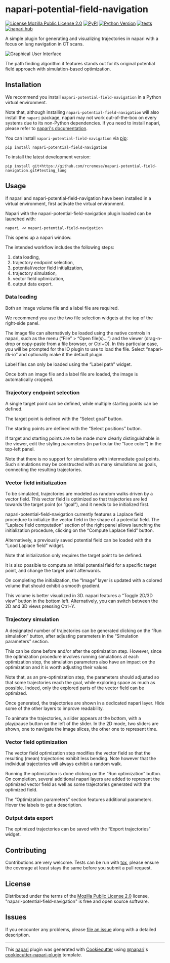 # napari-potential-field-navigation

[![License Mozilla Public License 2.0](https://img.shields.io/pypi/l/napari-potential-field-navigation.svg?color=green)](https://github.com/rcremese/napari-potential-field-navigation/raw/main/LICENSE)
[![PyPI](https://img.shields.io/pypi/v/napari-potential-field-navigation.svg?color=green)](https://pypi.org/project/napari-potential-field-navigation)
[![Python Version](https://img.shields.io/pypi/pyversions/napari-potential-field-navigation.svg?color=green)](https://python.org)
[![tests](https://github.com/rcremese/napari-potential-field-navigation/workflows/tests/badge.svg)](https://github.com/rcremese/napari-potential-field-navigation/actions)
[![napari hub](https://img.shields.io/endpoint?url=https://api.napari-hub.org/shields/napari-potential-field-navigation)](https://napari-hub.org/plugins/napari-potential-field-navigation)

A simple plugin for generating and visualizing trajectories in napari with a focus on lung navigation in CT scans.

![Graphical User Interface](https://i.ibb.co/Kj9hHjr/screencast1.gif)

The path finding algorithm it features stands out for its original potential field approach with simulation-based optimization.

## Installation

We recommend you install `napari-potential-field-navigation` in a Python virtual environment.

Note that, although installing `napari-potential-field-navigation` will also install the `napari` package,
napari may not work out-of-the-box on every systems due to its non-Python dependencies.
If you need to install napari, please refer to [napari's documentation](https://napari.org/stable/tutorials/fundamentals/installation.html).

You can install `napari-potential-field-navigation` via [pip]:

    pip install napari-potential-field-navigation



To install the latest development version:

    pip install git+https://github.com/rcremese/napari-potential-field-navigation.git#testing_lung


## Usage

If napari and napari-potential-field-navigation have been installed in a virtual environment, first activate the virtual environment.

Napari with the napari-potential-field-navigation plugin loaded can be launched with:

    napari -w napari-potential-field-navigation


This opens up a napari window.

The intended workflow includes the following steps:

1. data loading,
2. trajectory endpoint selection,
3. potential/vector field initialization,
4. trajectory simulation,
5. vector field optimization,
6. output data export.

### Data loading

Both an image volume file and a label file are required.

We recommend you use the two file selection widgets at the top of the right-side panel.

The image file can alternatively be loaded using the native controls in napari, such as the menu (“File” > “Open file(s)...”) and the viewer (drag-n-drop or copy-paste from a file browser, or Ctrl+O).
In this particular case, you will be prompted for the IO plugin to use to load the file. Select “napari-itk-io” and optionally make it the default plugin.

Label files can only be loaded using the “Label path” widget.

Once both an image file and a label file are loaded, the image is automatically cropped.

### Trajectory endpoint selection

A single target point can be defined, while multiple starting points can be defined.

The target point is defined with the “Select goal” button.

The starting points are defined with the “Select positions” button.

If target and starting points are to be made more clearly distinguishable in the viewer, edit the styling parameters (in particular the “face color”) in the top-left panel.

Note that there is no support for simulations with intermediate goal points. Such simulations may be constructed with as many simulations as goals, connecting the resulting trajectories.

### Vector field initialization

To be simulated, trajectories are modeled as random walks driven by a vector field. This vector field is optimized so that trajectories are led towards the target point (or “goal”), and it needs to be initialized first.

napari-potential-field-navigation currently features a Laplace field procedure to initialize the vector field in the shape of a potential field. The “Laplace field computation” section of the right panel allows launching the initialization procedure, clicking on the “Compute Laplace field” button.

Alternatively, a previously saved potential field can be loaded with the “Load Laplace field” widget.

Note that initialization only requires the target point to be defined.

It is also possible to compute an initial potential field for a specific target point, and change the target point afterwards.

On completing the initialization, the “Image” layer is updated with a colored volume that should exhibit a smooth gradient.

This volume is better visualized in 3D. napari features a “Toggle 2D/3D view” button in the bottom left. Alternatively, you can switch between the 2D and 3D views pressing Ctrl+Y.

### Trajectory simulation

A designated number of trajectories can be generated clicking on the “Run simulation” button, after adjusting parameters in the “Simulation parameters” section.

This can be done before and/or after the optimization step. However, since the optimization procedure involves running simulations at each optimization step, the simulation parameters also have an impact on the optimization and it is worth adjusting their values.

Note that, as an pre-optimization step, the parameters should adjusted so that some trajectories reach the goal, while exploring space as much as possible. Indeed, only the explored parts of the vector field can be optimized.

Once generated, the trajectories are shown in a dedicated napari layer. Hide some of the other layers to improve readability.

To animate the trajectories, a slider appears at the bottom, with a play/pause button on the left of the slider. In the 2D mode, two sliders are shown, one to navigate the image slices, the other one to represent time.

### Vector field optimization

The vector field optimization step modifies the vector field so that the resulting (mean) trajectories exhibit less bending. Note however that the individual trajectories will always exhibit a random walk.

Running the optimization is done clicking on the “Run optimization” button. On completion, several additional napari layers are added to represent the optimized vector field as well as some trajectories generated with the optimized field.

The “Optimization parameters” section features additional parameters. Hover the labels to get a description.

### Output data export

The optimized trajectories can be saved with the “Export trajectories” widget.


## Contributing

Contributions are very welcome. Tests can be run with [tox], please ensure
the coverage at least stays the same before you submit a pull request.

## License

Distributed under the terms of the [Mozilla Public License 2.0] license,
"napari-potential-field-navigation" is free and open source software.

## Issues

If you encounter any problems, please [file an issue] along with a detailed description.

----------------------------------

This [napari] plugin was generated with [Cookiecutter] using [@napari]'s [cookiecutter-napari-plugin] template.

<!--
Don't miss the full getting started guide to set up your new package:
https://github.com/napari/cookiecutter-napari-plugin#getting-started

and review the napari docs for plugin developers:
https://napari.org/stable/plugins/index.html
-->

[napari]: https://github.com/napari/napari
[Cookiecutter]: https://github.com/audreyr/cookiecutter
[@napari]: https://github.com/napari
[MIT]: http://opensource.org/licenses/MIT
[BSD-3]: http://opensource.org/licenses/BSD-3-Clause
[GNU GPL v3.0]: http://www.gnu.org/licenses/gpl-3.0.txt
[GNU LGPL v3.0]: http://www.gnu.org/licenses/lgpl-3.0.txt
[Apache Software License 2.0]: http://www.apache.org/licenses/LICENSE-2.0
[Mozilla Public License 2.0]: https://www.mozilla.org/media/MPL/2.0/index.txt
[cookiecutter-napari-plugin]: https://github.com/napari/cookiecutter-napari-plugin

[file an issue]: https://github.com/rcremese/napari-potential-field-navigation/issues

[napari]: https://github.com/napari/napari
[tox]: https://tox.readthedocs.io/en/latest/
[pip]: https://pypi.org/project/pip/
[PyPI]: https://pypi.org/
